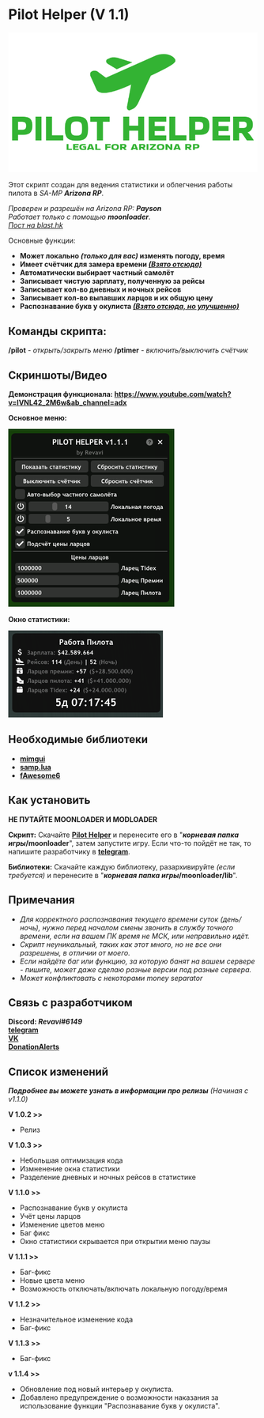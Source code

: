 # Pilot Helper (V 1.1)
![Лого Pilot Helper](logo.png)

Этот скрипт создан для ведения статистики и облегчения работы пилота в _SA-MP **Arizona RP**_.

_Проверен и разрешён на Arizona RP: **Payson**_  
_Работает только с помощью **moonloader**_.  
[_Пост на blast.hk_](https://www.blast.hk/threads/178320/)

Основные функции:
 - **Может локально _(только для вас)_ изменять погоду, время**
 - **Имеет счётчик для замера времени _[(Взято отсюда)](https://www.blast.hk/threads/152172/)_**
 - **Автоматически выбирает частный самолёт**
 - **Записывает чистую зарплату, полученную за рейсы**
 - **Записывает кол-во дневных и ночных рейсов**
 - **Записывает кол-во выпавших ларцов и их общую цену**
 - **Распознавание букв у окулиста _[(Взято отсюда, но улучшенно)](https://www.blast.hk/threads/137052/)_**

## Команды скрипта:

**/pilot** - _открыть/закрыть меню_
**/ptimer** - _включить/выключить счётчик_

## Скриншоты/Видео

**Демонстрация функционала: https://www.youtube.com/watch?v=lVNL42_2M6w&ab_channel=adx**

**Основное меню:**

![Основное меню](main_window.png)

**Окно статистики:**

![Окно статистики](statistics_window.png)

## Необходимые библиотеки
 - **[mimgui](https://github.com/THE-FYP/mimgui/releases/download/v1.7.0/mimgui-v1.7.0.zip)**
 - **[samp.lua](https://github.com/THE-FYP/SAMP.Lua/releases/download/v2.3.0/samp-lua-v2.3.0.zip)**
 - **[fAwesome6](https://cdn.discordapp.com/attachments/1038436016954036254/1038436037279617024/fAwesome6.lua)**

## Как установить

**НЕ ПУТАЙТЕ MOONLOADER И MODLOADER**

**Скрипт:**
 Скачайте [**Pilot Helper**](Pilot.Helper.lua) и перенесите его в "**_корневая папка игры_/moonloader**", затем запустите игру. Если что-то пойдёт не так, то напишите разработчику в [**telegram**](https://t.me/SosuPercocet).

**Библиотеки:**
 Скачайте каждую библиотеку, разархивируйте _(если требуется)_ и перенесите в "**_корневая папка игры_/moonloader/lib**".

## Примечания

 - *Для корректного распознавания текущего времени суток (день/ночь), нужно перед началом смены звонить в службу точного времени, если на вашем ПК время не МСК, или неправильно идёт.*
 - *Скрипт неуникальный, таких как этот много, но не все они разрешены, в отличии от моего.*
 - *Если найдёте баг или функцию, за которую банят на вашем сервере - пишите, может даже сделаю разные версии под разные сервера.*
 - *Может конфликтовать с некоторами money separator*

## Связь с разработчиком

**Discord: _Revavi#6149_**  
[**telegram**](https://t.me/SosuPercocet)  
[**VK**](https://vk.com/revavi)  
[**DonationAlerts**](https://www.donationalerts.com/r/revavi_)

## Список изменений
***Подробнее вы можете узнать в информации про релизы** (Начиная с v1.1.0)*

**V 1.0.2 >>**
 - Релиз
 
**V 1.0.3 >>**
 - Небольшая оптимизация кода
 - Измненение окна статистики
 - Разделение дневных и ночных рейсов в статистике
 
**V 1.1.0 >>**
 - Распознавание букв у окулиста
 - Учёт цены ларцов
 - Изменение цветов меню
 - Баг фикс
 - Окно статистики скрывается при открытии меню паузы

**V 1.1.1 >>**
 - Баг-фикс
 - Новые цвета меню
 - Возможность отключать/включать локальную погоду/время

**V 1.1.2 >>**
 - Незначительное изменение кода
 - Баг-фикс

**V 1.1.3 >>**
 - Баг-фикс

**v 1.1.4 >>**
 - Обновление под новый интерьер у окулиста.
 - Добавлено предупреждение о возможности наказания за использование функции "Распознавание букв у окулиста".
